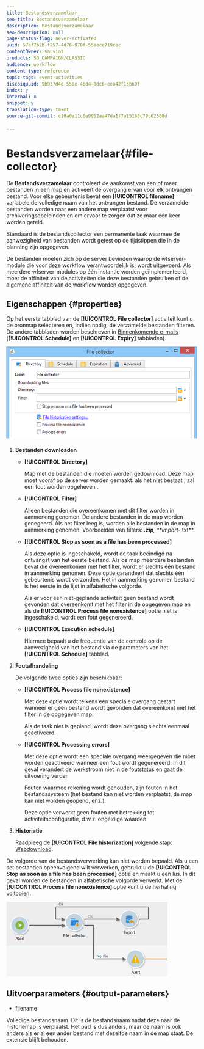 ```yaml
---
title: Bestandsverzamelaar
seo-title: Bestandsverzamelaar
description: Bestandsverzamelaar
seo-description: null
page-status-flag: never-activated
uuid: 57ef7b2b-f257-4d76-970f-55aece719cec
contentOwner: sauviat
products: SG_CAMPAIGN/CLASSIC
audience: workflow
content-type: reference
topic-tags: event-activities
discoiquuid: 9b937d4d-55ae-4bd4-8dc6-eea42f15b69f
index: y
internal: n
snippet: y
translation-type: tm+mt
source-git-commit: c10a0a11c6e9952aa47da1f7a15188c79c62508d

---
```



# Bestandsverzamelaar{#file-collector}

De **Bestandsverzamelaar** controleert de aankomst van een of meer bestanden in een map en activeert de overgang ervan voor elk ontvangen bestand. Voor elke gebeurtenis bevat een **[!UICONTROL filename]** variabele de volledige naam van het ontvangen bestand. De verzamelde bestanden worden naar een andere map verplaatst voor archiveringsdoeleinden en om ervoor te zorgen dat ze maar één keer worden geteld.

Standaard is de bestandscollector een permanente taak waarmee de aanwezigheid van bestanden wordt getest op de tijdstippen die in de planning zijn opgegeven.

De bestanden moeten zich op de server bevinden waarop de wfserver-module die voor deze workflow verantwoordelijk is, wordt uitgevoerd. Als meerdere wfserver-modules op één instantie worden geïmplementeerd, moet de affiniteit van de activiteiten die deze bestanden gebruiken of de algemene affiniteit van de workflow worden opgegeven.

## Eigenschappen {#properties}

Op het eerste tabblad van de **[!UICONTROL File collector]** activiteit kunt u de bronmap selecteren en, indien nodig, de verzamelde bestanden filteren. De andere tabbladen worden beschreven in [Binnenkomende e-mails](../../workflow/using/inbound-emails.md) (**[!UICONTROL Schedule]** en **[!UICONTROL Expiry]** tabbladen).

![](assets/file_collect_edit.png)

1. **Bestanden downloaden**

   * **[!UICONTROL Directory]**

      Map met de bestanden die moeten worden gedownload. Deze map moet vooraf op de server worden gemaakt: als het niet bestaat , zal een fout worden opgeheven .

   * **[!UICONTROL Filter]**

      Alleen bestanden die overeenkomen met dit filter worden in aanmerking genomen. De andere bestanden in de map worden genegeerd. Als het filter leeg is, worden alle bestanden in de map in aanmerking genomen. Voorbeelden van filters: ***.zip**, **import-*.txt**.

   * **[!UICONTROL Stop as soon as a file has been processed]**

      Als deze optie is ingeschakeld, wordt de taak beëindigd na ontvangst van het eerste bestand. Als de map meerdere bestanden bevat die overeenkomen met het filter, wordt er slechts één bestand in aanmerking genomen. Deze optie garandeert dat slechts één gebeurtenis wordt verzonden. Het in aanmerking genomen bestand is het eerste in de lijst in alfabetische volgorde.

      Als er voor een niet-geplande activiteit geen bestand wordt gevonden dat overeenkomt met het filter in de opgegeven map en als de **[!UICONTROL Process file nonexistence]** optie niet is ingeschakeld, wordt een fout gegenereerd.

   * **[!UICONTROL Execution schedule]**

      Hiermee bepaalt u de frequentie van de controle op de aanwezigheid van het bestand via de parameters van het **[!UICONTROL Schedule]** tabblad.

1. **Foutafhandeling**

   De volgende twee opties zijn beschikbaar:

   * **[!UICONTROL Process file nonexistence]**

      Met deze optie wordt telkens een speciale overgang gestart wanneer er geen bestand wordt gevonden dat overeenkomt met het filter in de opgegeven map.

      Als de taak niet is gepland, wordt deze overgang slechts eenmaal geactiveerd.

   * **[!UICONTROL Processing errors]**

      Met deze optie wordt een speciale overgang weergegeven die moet worden geactiveerd wanneer een fout wordt gegenereerd. In dit geval verandert de werkstroom niet in de foutstatus en gaat de uitvoering verder

      Fouten waarmee rekening wordt gehouden, zijn fouten in het bestandssysteem (het bestand kan niet worden verplaatst, de map kan niet worden geopend, enz.).

      Deze optie verwerkt geen fouten met betrekking tot activiteitsconfiguratie, d.w.z. ongeldige waarden.

1. **Historiatie**

   Raadpleeg de **[!UICONTROL File historization]** volgende stap: [Webdownload](../../workflow/using/web-download.md).

De volgorde van de bestandsverwerking kan niet worden bepaald. Als u een set bestanden opeenvolgend wilt verwerken, gebruikt u de **[!UICONTROL Stop as soon as a file has been processed]** optie en maakt u een lus. In dit geval worden de bestanden in alfabetische volgorde verwerkt. Met de **[!UICONTROL Process file nonexistence]** optie kunt u de herhaling voltooien.

![](assets/file_collect_loop.png)

## Uitvoerparameters {#output-parameters}

* filename

Volledige bestandsnaam. Dit is de bestandsnaam nadat deze naar de historiemap is verplaatst. Het pad is dus anders, maar de naam is ook anders als er al een ander bestand met dezelfde naam in de map staat. De extensie blijft behouden.
